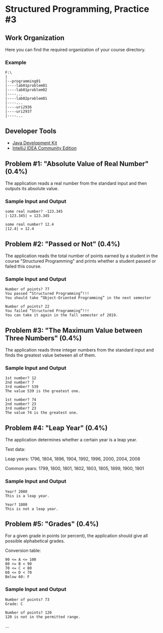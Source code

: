 Structured Programming, Practice #3
===================================

## Work Organization

Here you can find the required organization of your course directory.

### Example

```
F:\
|
|--programming01
|----lab01problem01
|----lab01problem02
|----...
|----lab02problem01
|----...
|----uri2936
|----uri2937
|----...
```

## Developer Tools

* [Java Development Kit](https://www.oracle.com/technetwork/java/javase/downloads/jdk12-downloads-5295953.html)
* [IntelliJ IDEA Community Edition](https://www.jetbrains.com/idea/)

## Problem #1: "Absolute Value of Real Number" (0.4%)

The application reads a real number from the standard input and then outputs its absolute
value.

### Sample Input and Output

```
some real number? -123.345
|-123.345| = 123.345
```

```
some real number? 12.4
|12.4| = 12.4
```

## Problem #2: "Passed or Not" (0.4%)

The application reads the total number of points earned by a student in the course "Structured
Programming" and prints whether a student passed or failed this course.

### Sample Input and Output

```
Number of points? 77
You passed “Structured Programming”!!!
You should take “Object-Oriented Programming” in the next semester
```

```
Number of points? 22
You failed “Structured Programming”!!!
You can take it again in the fall semester of 2019.
```

## Problem #3: "The Maximum Value between Three Numbers" (0.4%)

The application reads three integer numbers from the standard input and finds the greatest
value between all of them.

### Sample Input and Output

```
1st number? 12
2nd number? 7
3rd number? 539
The value 539 is the greatest one.
```

```
1st number? 74
2nd number? 23
3rd number? 23
The value 74 is the greatest one.
```

## Problem #4: "Leap Year" (0.4%)

The application determines whether a certain year is a leap year.

Test data:

Leap years:
1796, 1804, 1896, 1904, 1992, 1996, 2000, 2004, 2008

Common years:
1799, 1800, 1801, 1802, 1803, 1805, 1899, 1900, 1901

### Sample Input and Output

```
Year? 2000
This is a leap year.
```

```
Year? 1800
This is not a leap year.
```

## Problem #5: "Grades" (0.4%)

For a given grade in points (or percent), the application should give all possible alphabetical
grades.

Conversion table:

```
90 <= A <= 100
80 <= B < 90
70 <= C < 80
60 <= D < 70
Below 60: F
```

### Sample Input and Output

```
Number of points? 73
Grade: C
```

```
Number of points? 120
120 is not in the permitted range.
```

...
